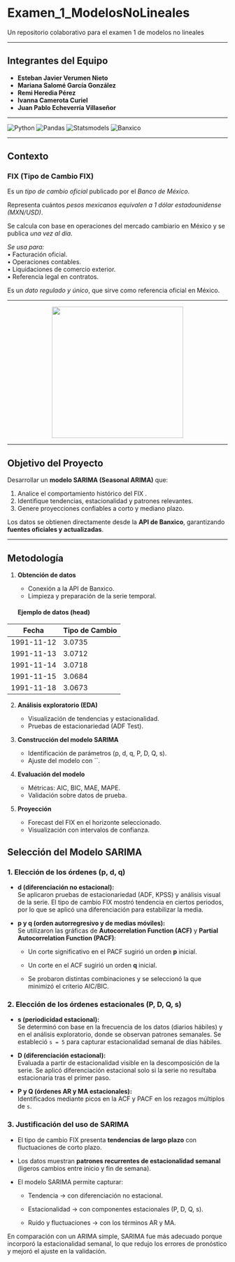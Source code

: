 # Examen_1_ModelosNoLineales
Un repositorio colaborativo para el examen 1 de modelos no lineales 

---
## Integrantes del Equipo

- **Esteban Javier Verumen Nieto**  
- **Mariana Salomé García González**  
- **Remi Heredia Pérez**  
- **Ivanna Camerota Curiel**  
- **Juan Pablo Echeverría Villaseñor**

---

![Python](https://img.shields.io/badge/Python-3.10+-blue.svg?logo=python&logoColor=white)
![Pandas](https://img.shields.io/badge/Pandas-Data%20Analysis-yellow.svg?logo=pandas&logoColor=white)
![Statsmodels](https://img.shields.io/badge/Statsmodels-SARIMA-green.svg?logo=statsmodels&logoColor=white)
![Banxico](https://img.shields.io/badge/Data-Banxico-orange.svg?logo=google-scholar&logoColor=white)

---

##  Contexto

###  FIX (Tipo de Cambio FIX)

 Es un *tipo de cambio oficial* publicado por el *Banco de México*.  

 Representa cuántos *pesos mexicanos equivalen a 1 dólar estadounidense (MXN/USD)*.  

 Se calcula con base en operaciones del mercado cambiario en México y se publica *una vez al día*.  

 *Se usa para:*  
•⁠  ⁠Facturación oficial.  
•⁠  ⁠Operaciones contables.  
•⁠  ⁠Liquidaciones de comercio exterior.  
•⁠  ⁠Referencia legal en contratos.  

 Es un *dato regulado y único*, que sirve como referencia oficial en México.  

---

<p align="center">
  <img src="https://monitorfinanciero.com.mx/wp-content/uploads/2024/07/Captura-de-pantalla-2024-07-11-a-las-3.41.37%E2%80%AFp.m.png" alt="" width=300/>
</p>


---


##  Objetivo del Proyecto

Desarrollar un **modelo SARIMA (Seasonal ARIMA)** que:  
1. Analice el comportamiento histórico del FIX .  
2. Identifique tendencias, estacionalidad y patrones relevantes.  
3. Genere proyecciones confiables a corto y mediano plazo.  

Los datos se obtienen directamente desde la **API de Banxico**, garantizando **fuentes oficiales y actualizadas**.

---

##  Metodología
1. **Obtención de datos**  
   - Conexión a la API de Banxico.  
   - Limpieza y preparación de la serie temporal.
  
    #### Ejemplo de datos (head)

| Fecha       | Tipo de Cambio |
|-------------|----------------|
|    1991-11-12    | 3.0735         |
|    1991-11-13    | 3.0712         |
|    1991-11-14    | 3.0718         |
|    1991-11-15    | 3.0684         |
|    1991-11-18    | 3.0673         |

2. **Análisis exploratorio (EDA)**  
   - Visualización de tendencias y estacionalidad.  
   - Pruebas de estacionariedad (ADF Test).  

3. **Construcción del modelo SARIMA**  
   - Identificación de parámetros (p, d, q, P, D, Q, s).  
   - Ajuste del modelo con ``.  

4. **Evaluación del modelo**  
   - Métricas: AIC, BIC, MAE, MAPE.  
   - Validación sobre datos de prueba.  

5. **Proyección**  
   - Forecast del FIX en el horizonte seleccionado.  
   - Visualización con intervalos de confianza.
  
## Selección del Modelo SARIMA

### 1. Elección de los órdenes (p, d, q)

-   **d (diferenciación no estacional):**  
    Se aplicaron pruebas de estacionariedad (ADF, KPSS) y análisis visual de la serie. El tipo de cambio FIX mostró tendencia en ciertos periodos, por lo que se aplicó una diferenciación para estabilizar la media.
    
-   **p y q (orden autorregresivo y de medias móviles):**  
    Se utilizaron las gráficas de **Autocorrelation Function (ACF)** y **Partial Autocorrelation Function (PACF)**:
    
    -   Un corte significativo en el PACF sugirió un orden **p** inicial.
        
    -   Un corte en el ACF sugirió un orden **q** inicial.
        
    -   Se probaron distintas combinaciones y se seleccionó la que minimizó el criterio AIC/BIC.
        

### 2. Elección de los órdenes estacionales (P, D, Q, s)

-   **s (periodicidad estacional):**  
    Se determinó con base en la frecuencia de los datos (diarios hábiles) y en el análisis exploratorio, donde se observan patrones semanales. Se estableció `s = 5` para capturar estacionalidad semanal de días hábiles.
    
-   **D (diferenciación estacional):**  
    Evaluada a partir de estacionalidad visible en la descomposición de la serie. Se aplicó diferenciación estacional solo si la serie no resultaba estacionaria tras el primer paso.
    
-   **P y Q (órdenes AR y MA estacionales):**  
    Identificados mediante picos en la ACF y PACF en los rezagos múltiplos de `s`.
    

### 3. Justificación del uso de SARIMA

-   El tipo de cambio FIX presenta **tendencias de largo plazo** con fluctuaciones de corto plazo.
    
-   Los datos muestran **patrones recurrentes de estacionalidad semanal** (ligeros cambios entre inicio y fin de semana).
    
-   El modelo SARIMA permite capturar:
    
    -   Tendencia → con diferenciación no estacional.
        
    -   Estacionalidad → con componentes estacionales (P, D, Q, s).
        
    -   Ruido y fluctuaciones → con los términos AR y MA.
        

En comparación con un ARIMA simple, SARIMA fue más adecuado porque incorporó la estacionalidad semanal, lo que redujo los errores de pronóstico y mejoró el ajuste en la validación.

